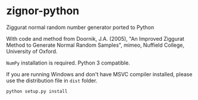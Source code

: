 # zignor-python
Ziggurat normal random number generator ported to Python

With code and method from Doornik, J.A. (2005), "An Improved Ziggurat Method to Generate Normal Random Samples", mimeo, Nuffield College, University of Oxford.

`NumPy` installation is required. Python 3 compatible.

If you are running Windows and don't have MSVC compiler installed, please use the distribution file in `dist` folder.

`python setup.py install`


